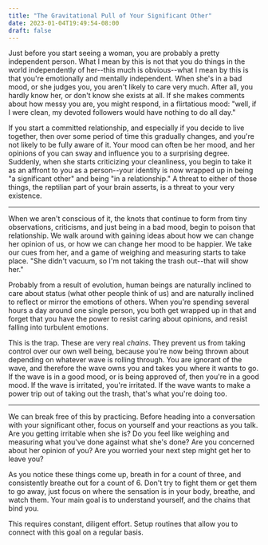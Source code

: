 ```yaml
---
title: "The Gravitational Pull of Your Significant Other"
date: 2023-01-04T19:49:54-08:00
draft: false
---
```


Just before you start seeing a woman, you are probably a pretty independent person. What I mean by this is not that you do things in the world independently of her--this much is obvious--what I mean by this is that you're emotionally and mentally independent. When she's in a bad mood, or she judges you, you aren't likely to care very much. After all, you hardly know her, or don't know she exists at all. If she makes comments about how messy you are, you might respond, in a flirtatious mood: "well, if I were clean, my devoted followers would have nothing to do all day."

If you start a committed relationship, and especially if you decide to live together, then over some period of time this gradually changes, and you're not likely to be fully aware of it. Your mood can often be her mood, and her opinions of you can sway and influence you to a surprising degree. Suddenly, when she starts criticizing your cleanliness, you begin to take it as an affront to you as a person--your identity is now wrapped up in being "a significant other" and being "in a relationship." A threat to either of those things, the reptilian part of your brain asserts, is a threat to your very existence.

___

When we aren't conscious of it, the knots that continue to form from tiny observations, criticisms, and just being in a bad mood, begin to poison that relationship. We walk around with gaining ideas about how we can change her opinion of us, or how we can change her mood to be happier. We take our cues from her, and a game of weighing and measuring starts to take place. "She didn't vacuum, so I'm not taking the trash out--that will show her." 

Probably from a result of evolution, human beings are naturally inclined to care about status (what other people think of us) and are naturally inclined to reflect or mirror the emotions of others. When you're spending several hours a day around one single person, you both get wrapped up in that and forget that you have the power to resist caring about opinions, and resist falling into turbulent emotions.  

This is the trap. These are very real _chains_. They prevent us from taking control over our own well being, because you're now being thrown about depending on whatever wave is rolling through. You are ignorant of the wave, and therefore the wave owns you and takes you where it wants to go. If the wave is in a good mood, or is being approved of, then you're in a good mood. If the wave is irritated, you're irritated. If the wave wants to make a power trip out of taking out the trash, that's what you're doing too.

---

We can break free of this by practicing. Before heading into a conversation with your significant other, focus on yourself and your reactions as you talk. Are you getting irritable when she is? Do you feel like weighing and measuring what you've done against what she's done? Are you concerned about her opinion of you? Are you worried your next step might get her to leave you?

As you notice these things come up, breath in for a count of three, and consistently breathe out for a count of 6. Don't try to fight them or get them to go away, just focus on where the sensation is in your body, breathe, and watch them. Your main goal is to understand yourself, and the chains that bind you.

This requires constant, diligent effort. Setup routines that allow you to connect with this goal on a regular basis.

